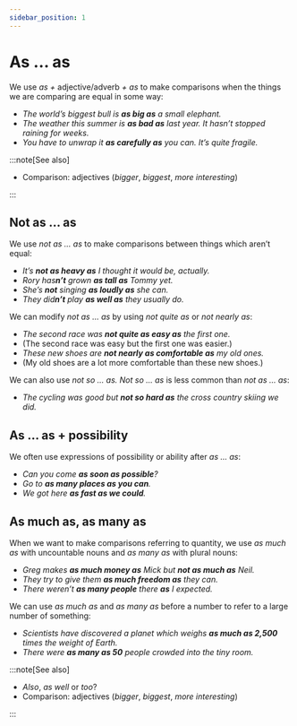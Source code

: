 ```yaml
---
sidebar_position: 1
---
```


# As … as

We use *as +* adjective/adverb *\+ as* to make comparisons when the things we are comparing are equal in some way:

- *The world’s biggest bull is **as big as** a small elephant.*
- *The weather this summer is **as bad as** last year. It hasn’t stopped raining for weeks.*
- *You have to unwrap it **as carefully as** you can. It’s quite fragile.*

:::note[See also]

- Comparison: adjectives (*bigger*, *biggest*, *more interesting*)

:::

## Not as … as

We use *not as … as* to make comparisons between things which aren’t equal:

- *It’s **not as heavy as** I thought it would be, actually.*
- *Rory has**n’t** grown **as tall as** Tommy yet.*
- *She’s **not** singing **as loudly as** she can.*
- *They did**n’t** play **as well as** they usually do.*

We can modify *not* *as … as* by using *not quite as* or *not nearly as*:

- *The second race was **not quite as easy as** the first one.*
- (The second race was easy but the first one was easier.)
- *These new shoes are **not nearly as comfortable as** my old ones.*
- (My old shoes are a lot more comfortable than these new shoes.)

We can also use *not so … as. Not so … as* is less common than *not as … as*:

- *The cycling was good but **not so hard as** the cross country skiing we did.*

## As … as \+ possibility

We often use expressions of possibility or ability after *as … as*:

- *Can you come **as soon as possible**?*
- *Go to **as many places as you can**.*
- *We got here **as fast as we could**.*

## As much as, as many as

When we want to make comparisons referring to quantity, we use *as much as* with uncountable nouns and *as many as* with plural nouns:

- *Greg makes **as much money as** Mick but **not as much as** Neil.*
- *They try to give them **as much freedom as** they can.*
- *There weren’t **as many people** there **as** I expected.*

We can use *as much as* and *as many as* before a number to refer to a large number of something:

- *Scientists have discovered a planet which weighs **as much as 2,500** times the weight of Earth.*
- *There were **as many as 50** people crowded into the tiny room.*

:::note[See also]

- *Also*, *as well* or *too*?
- Comparison: adjectives (*bigger*, *biggest*, *more interesting*)

:::
